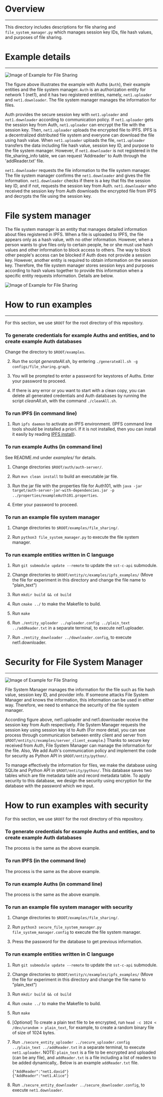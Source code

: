 # Overview
---
This directory includes descriptions for file sharing and `file_system_manager.py` which manages session key IDs, file hash values, and purposes of file sharing.


# Example details
---
![Image of Example for File Sharing](figures/example_description.png)

The figure above illustrates the example with Auths (`Auth`), their example entities and the file system manager. `Auth` is an authorization entity for network 1 (net1), and it has two registered entities, namely, `net1.uploader` and `net1.downloader`. The file system manager manages the information for files.

Auth provides the secure session key with `net1.uploader` and `net1.downloader` according to communication policy. If `net1.uploader` gets the session key from Auth, `net1.uploader` can encrypt the file with the session key. Then, `net1.uploader` uploads the encrypted file to IPFS. IPFS is a decentralized distributed file system and everyone can download the file using hash value. When `net1.uploader` uploads the file, `net1.uploader` transfers the data including file hash value, session key ID, and purpose to the file system manager. However, if `net1.downloader` is not registered in the file_sharing_info table, we can request 'Addreader' to Auth through the 'addReader.txt' file.

`net1.downloader` requests the file information to the file system manager. The file system manager confirms the `net1.downloader` and gives the file information. 
`net1.downloader` checks if there is a key that fits the session key ID, and if not, requests the session key from Auth. `net1.downloader` who received the session key from Auth downloads the encrypted file from IPFS and decrypts the file using the session key.

# File system manager
The file system manager is an entity that manages detailed information about files registered in IPFS. When a file is uploaded to IPFS, the file appears only as a hash value, with no other information. However, when a person wants to give files only to certain people, he or she must use hash values and other information to block access to others. The way to block other people's access can be blocked if Auth does not provide a session key. However, another entity is required to obtain information on the session key. Therefore, the file system manager stores session keys and purposes according to hash values together to provide this information when a specific entity requests information. Details are below.

![Image of Example for File Sharing](figures/file_system_manager.png)



# How to run examples
---
For this section, we use `$ROOT` for the root directory of this repository.

### To generate credentials for example Auths and entities, and to create example Auth databases
Change the directory to `$ROOT/examples`.

2. Run the script *generateAll.sh*, by entering `./generateAll.sh -g configs/file_sharing.graph`.

3. You will be prompted to enter a password for keystores of Auths. Enter your password to proceed.

4. If there is any error or you want to start with a clean copy, you can delete all generated credentials and Auth databases by running the script *cleanAll.sh*, with the command `./cleanAll.sh`.

### To run IPFS (in command line)
1. Run `ipfs daemon` to activate an IPFS environment. (IPFS command line tools should be installed a priori. If it is not installed, then you can install it easily by reading [IPFS install](https://docs.ipfs.tech/install/command-line/#install-official-binary-distributions)).

### To run example Auths (in command line)
See README.md under *examples/* for details.
1. Change directories `$ROOT/auth/auth-server/`.

2. Run `mvn clean install` to build an executable jar file.

3. Run the jar file with the properties file for Auth101, with `java -jar target/auth-server-jar-with-dependencies.jar -p ../properties/exampleAuth101.properties`.

4. Enter your password to proceed.

### To run an example file system manager

1. Change directories to `$ROOT/examples/file_sharing/`.

2. Run `python3 file_system_manager.py` to execute the file system manager.

### To run example entities written in C language

1. Run `git submodule update --remote` to update the `sst-c-api` submodule.

2. Change directories to `$ROOT/entity/c/examples/ipfs_examples/` (Move the file for experiment in this directory and change the file name to "plain_text")

3. Run `mkdir build && cd build`

4. Run `cmake ../` to make the Makefile to build.

5. Run `make` 

6. Run `./entity_uploader ../uploader.config ../plain_text ../addReader.txt` in a separate terminal, to execute net1.uploader.

7. Run `./entity_downloader ../downloader.config`, to execute net1.downloader.

# Security for File System Manager
---
![Image of Example for File Sharing](figures/secure_file_system_manager.png)

File System Manager manages the information for the file such as file hash value, session key ID, and provider info. If someone attacks File System Manager and knows the information, this information can be used in either way. Therefore, we need to enhance the security of the file system manager. 

According figure above, net1.uploader and net1.downloader receive the session key from Auth respectively. File System Manager requests the session key using session key id to Auth (For more detail, you can see process through communication between entity client and server from `$ROOT/entity/c/examples/server_client_example`.) Thanks to secure key received from Auth, File System Manager can manage the information for the file. Also, We add Auth's communication policy and implement the code for security as Python API in `$ROOT/entity/python/`.

To manage effectively the information for files, we make the database using SQLite and Python API in `$ROOT/entity/python/`. This database saves two tables which are file metadata table and record metadata table. To apply security to this database, we design the security using encryption for the database with the password which we input.

# How to run examples with security

For this section, we use `$ROOT` for the root directory of this repository.

### To generate credentials for example Auths and entities, and to create example Auth databases

The process is the same as the above example.

### To run IPFS (in the command line)

The process is the same as the above example.

### To run example Auths (in command line)

The process is the same as the above example.

### To run an example file system manager with security

1. Change directories to `$ROOT/examples/file_sharing/`.

2. Run `python3 secure_file_system_manager.py file_system_manager.config` to execute the file system manager.

3. Press the password for the database to get previous information.

### To run example entities written in C language

1. Run `git submodule update --remote` to update the `sst-c-api` submodule.

2. Change directories to `$ROOT/entity/c/examples/ipfs_examples/` (Move the file for experiment in this directory and change the file name to "plain_text")

3. Run `mkdir build && cd build`

4. Run `cmake ../` to make the Makefile to build.

5. Run `make` 

6. [*Optional*] To create a plain text file to be encrypted, run `head -c 1024 < /dev/urandom > plain_text`, for example, to create a random binary file of size of 1024 bytes.

7. Run `./secure_entity_uploader ../secure_uploader.config ../plain_text ../addReader.txt` in a separate terminal, to execute `net1.uploader`. NOTE: `plain_text` is a file to be encrypted and uploaded (can be any file), and `addReader.txt` is a file including a list of readers to be added dynamically,. Below is an example `addReader.txt` file.
   ```
   {"AddReader":"net1.david"}
   {"AddReader":"net1.Alice"}
   ```

9. Run `./secure_entity_downloader ../secure_downloader.config`, to execute `net1.downloader`.
